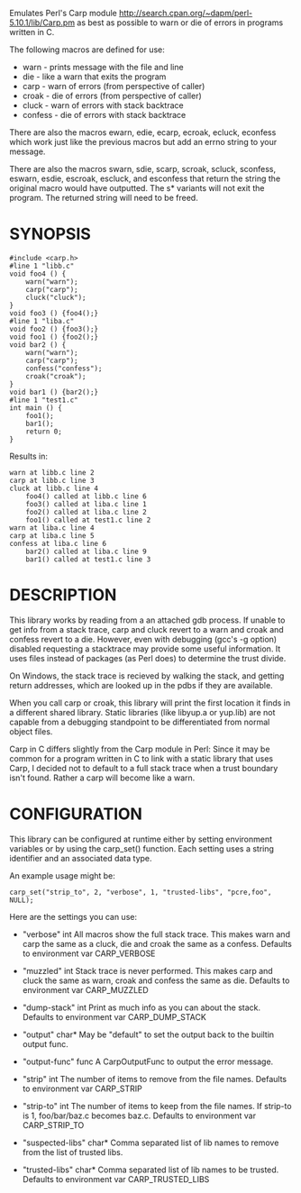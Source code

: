 Emulates Perl's Carp module
http://search.cpan.org/~dapm/perl-5.10.1/lib/Carp.pm as best as possible to
warn or die of errors in programs written in C.

The following macros are defined for use:

-   warn - prints message with the file and line
-   die - like a warn that exits the program
-   carp - warn of errors (from perspective of caller)
-   croak - die of errors (from perspective of caller)
-   cluck - warn of errors with stack backtrace
-   confess - die of errors with stack backtrace

There are also the macros ewarn, edie, ecarp, ecroak, ecluck, econfess which
work just like the previous macros but add an errno string to your message.

There are also the macros swarn, sdie, scarp, scroak, scluck, sconfess, eswarn,
esdie, escroak, escluck, and esconfess that return the string the original
macro would have outputted. The s* variants will not exit the program. The
returned string will need to be freed.

SYNOPSIS
========

    #include <carp.h>
    #line 1 "libb.c"
    void foo4 () {
        warn("warn");
        carp("carp");
        cluck("cluck");
    }
    void foo3 () {foo4();}
    #line 1 "liba.c"
    void foo2 () {foo3();}
    void foo1 () {foo2();}
    void bar2 () {
        warn("warn");
        carp("carp");
        confess("confess");
        croak("croak");
    }
    void bar1 () {bar2();}
    #line 1 "test1.c"
    int main () {
        foo1();
        bar1();
        return 0;
    }

Results in:

    warn at libb.c line 2
    carp at libb.c line 3
    cluck at libb.c line 4
        foo4() called at libb.c line 6
        foo3() called at liba.c line 1
        foo2() called at liba.c line 2
        foo1() called at test1.c line 2
    warn at liba.c line 4
    carp at liba.c line 5
    confess at liba.c line 6
        bar2() called at liba.c line 9
        bar1() called at test1.c line 3


DESCRIPTION
===========

This library works by reading from a an attached gdb process. If unable to
get info from a stack trace, carp and cluck revert to a warn and croak and
confess revert to a die. However, even with debugging (gcc's -g option) 
disabled requesting a stacktrace may provide some useful information. It uses 
files instead of packages (as Perl does) to determine the trust divide.

On Windows, the stack trace is recieved by walking the stack, and getting
return addresses, which are looked up in the pdbs if they are available.

When you call carp or croak, this library will print the first location it
finds in a different shared library. Static libraries (like libyup.a or
yup.lib) are not capable from a debugging standpoint to be differentiated from
normal object files.

Carp in C differs slightly from the Carp module in Perl: Since it may be common
for a program written in C to link with a static library that uses Carp, I
decided not to default to a full stack trace when a trust boundary isn't found.
Rather a carp will become like a warn.


CONFIGURATION
=============

This library can be configured at runtime either by setting environment
variables or by using the carp_set() function. Each setting uses a string
identifier and an associated data type.

An example usage might be:

    carp_set("strip_to", 2, "verbose", 1, "trusted-libs", "pcre,foo", NULL);
    
Here are the settings you can use:

-   "verbose" int
    All macros show the full stack trace. This makes warn and carp the same as a
    cluck, die and croak the same as a confess.
    Defaults to environment var CARP_VERBOSE

-   "muzzled" int
    Stack trace is never performed. This makes carp and cluck the same as warn,
    croak and confess the same as die.
    Defaults to environment var CARP_MUZZLED

-   "dump-stack" int
    Print as much info as you can about the stack.
    Defaults to environment var CARP_DUMP_STACK

-   "output" char*
    May be "default" to set the output back to the builtin output func.

-   "output-func" func
    A CarpOutputFunc to output the error message.

-   "strip" int
    The number of items to remove from the file names.
    Defaults to environment var CARP_STRIP

-   "strip-to" int
    The number of items to keep from the file names. If strip-to is 1,
    foo/bar/baz.c becomes baz.c.
    Defaults to environment var CARP_STRIP_TO

-   "suspected-libs" char*
    Comma separated list of lib names to remove from the list of trusted libs.

-   "trusted-libs" char*
    Comma separated list of lib names to be trusted.
    Defaults to environment var CARP_TRUSTED_LIBS


